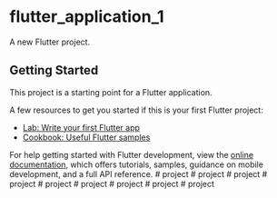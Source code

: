 # flutter_application_1

A new Flutter project.

## Getting Started

This project is a starting point for a Flutter application.

A few resources to get you started if this is your first Flutter project:

- [Lab: Write your first Flutter app](https://docs.flutter.dev/get-started/codelab)
- [Cookbook: Useful Flutter samples](https://docs.flutter.dev/cookbook)

For help getting started with Flutter development, view the
[online documentation](https://docs.flutter.dev/), which offers tutorials,
samples, guidance on mobile development, and a full API reference.
#   p r o j e c t  
 #   p r o j e c t  
 #   p r o j e c t  
 #   p r o j e c t  
 #   p r o j e c t  
 #   p r o j e c t  
 #   p r o j e c t  
 #   p r o j e c t  
 #   p r o j e c t  
 